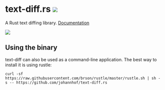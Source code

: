 # text-diff.rs [![](https://travis-ci.org/johannhof/text-diff.rs.svg?branch=master)](https://travis-ci.org/johannhof/text-diff.rs)
A Rust text diffing library. [Documentation](https://johannhof.github.io/text-diff.rs)

![](https://raw.githubusercontent.com/johannhof/text-diff.rs/master/screenshot.png)

## Using the binary

text-diff can also be used as a command-line application. The best way to install it is using rustle:

```
curl -sf https://raw.githubusercontent.com/brson/rustle/master/rustle.sh | sh -s -- https://github.com/johannhof/text-diff.rs
```
